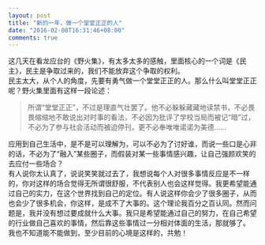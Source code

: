 ```yaml
---
layout: post
title: "新的一年，做一个堂堂正正的人"
date: "2016-02-08T16:31:46+08:00"
comments: true
---
```

这几天在看龙应台的《野火集》，有太多太多的感触，里面核心的一个词是《民主》，民主是争取过来的，我们不能放弃这个争取的权利。  
民主太大，从个人的角度，先要有勇气做一个堂堂正正的人。那么什么叫堂堂正正呢？野火集里面有这样一段论述：

> 所谓“堂堂正正”，不过是理直气壮罢了。他不必躲躲藏藏地读禁书，不必畏畏缩缩地不敢说出对时事的看法，不必因为批评了学校当局而被记“暗”过，不必为了参与社会活动而被迫停刊，更不必奉唯唯诺诺为美德……

应用到自己生活中，是不是可以理解为，可以不必为了讨好谁，而说一些口是心非的话，不必为了“融入”某些圈子，而假装对某一些事情感兴趣，让自己强颜欢笑的去应付一些场合？  
有人说你太认真了，说说笑笑就过去了，我想说每个人对很多事情反应是不一样的，你对这样的场合觉得无所谓很舒服，不代表别人也会这样觉得。我更希望能通过自己的实力，在这个世界找到自己的定位。有人说这样你会少了很多圈子，从而也会少了很多机会，你这样，是成不了大事的。这个理论我百分之百认同。然而问题是，我并没有想过要成就什么大事。我只是希望能通过自己的努力，在自己希望的行业做自己喜欢的事情，然后靠这些事情过一分相对体面的生活，那就够了。  
我也不知道能不能做到，至少目前的心境是这样的，共勉！
